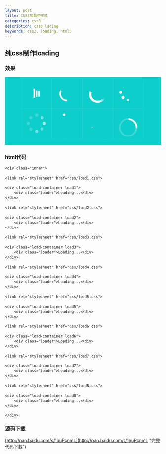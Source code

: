 ```yaml
---
layout: post
title: CSS3加载中样式
categories: css3
description: css3 lading
keywords: css3, loading, html5
---
```


## 纯css制作loading

### 效果

![loading](/images/blog/loading.gif)

### html代码

    <div class="inner">
	
	<link rel="stylesheet" href="css/load1.css">
	
	<div class="load-container load1">
		<div class="loader">Loading...</div>
	</div>
	
	<link rel="stylesheet" href="css/load2.css">
	
	<div class="load-container load2">
		<div class="loader">Loading...</div>
	</div>
	
	<link rel="stylesheet" href="css/load3.css">
	
	<div class="load-container load3">
		<div class="loader">Loading...</div>
	</div>
	
	<link rel="stylesheet" href="css/load4.css">
	
	<div class="load-container load4">
		<div class="loader">Loading...</div>
	</div>
	
	<link rel="stylesheet" href="css/load5.css">
	
	<div class="load-container load5">
		<div class="loader">Loading...</div>
	</div>
	
	<link rel="stylesheet" href="css/load6.css">
	
	<div class="load-container load6">
		<div class="loader">Loading...</div>
	</div>
	
	<link rel="stylesheet" href="css/load7.css">
	
	<div class="load-container load7">
		<div class="loader">Loading...</div>
	</div>
	
	<link rel="stylesheet" href="css/load8.css">
	
	<div class="load-container load8">
		<div class="loader">Loading...</div>
	</div>
	
	</div>

### 源码下载
[http://pan.baidu.com/s/1nuPcnmL](http://pan.baidu.com/s/1nuPcnmL "完整代码下载")
 
